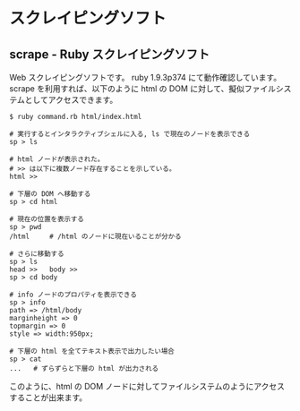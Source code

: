 スクレイピングソフト
============================

scrape - Ruby スクレイピングソフト
----------------------------

Web スクレイピングソフトです。 
ruby 1.9.3p374 にて動作確認しています。
scrape を利用すれば、以下のように html の DOM に対して、擬似ファイルシステムとしてアクセスできます。

    $ ruby command.rb html/index.html
    
    # 実行するとインタラクティブシェルに入る, ls で現在のノードを表示できる
    sp > ls
    
    # html ノードが表示された。
    # >> は以下に複数ノード存在することを示している。
    html >> 
    
    # 下層の DOM へ移動する
    sp > cd html
    
    # 現在の位置を表示する
    sp > pwd
    /html     # /html のノードに現在いることが分かる
    
    # さらに移動する
    sp > ls
    head >>   body >>
    sp > cd body
    
    # info ノードのプロパティを表示できる
    sp > info
    path => /html/body 
    marginheight => 0
    topmargin => 0 
    style => width:950px;

    # 下層の html を全てテキスト表示で出力したい場合
    sp > cat
    ...   # ずらずらと下層の html が出力される

このように、html の DOM ノードに対してファイルシステムのようにアクセスすることが出来ます。

